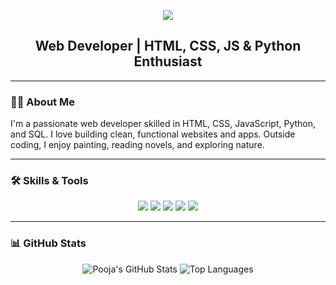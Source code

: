<!-- HEADER -->
<p align="center">
  <img src="https://capsule-render.vercel.app/api?type=waving&color=38C2FF&height=150&section=header&text=Hello%20I'm%20Pooja%20Goswami👋" />
</p>

<h2 align="center">Web Developer | HTML, CSS, JS & Python Enthusiast</h2>

---

### 👩‍💻 About Me
I'm a passionate web developer skilled in HTML, CSS, JavaScript, Python, and SQL. I love building clean, functional websites and apps. Outside coding, I enjoy painting, reading novels, and exploring nature.

---

### 🛠️ Skills & Tools
<p align="center">
  <img src="https://img.shields.io/badge/HTML5-E34F26?style=for-the-badge&logo=html5"/>
  <img src="https://img.shields.io/badge/CSS3-1572B6?style=for-the-badge&logo=css3"/>
  <img src="https://img.shields.io/badge/JavaScript-F7DF1E?style=for-the-badge&logo=javascript"/>
  <img src="https://img.shields.io/badge/Python-3776AB?style=for-the-badge&logo=python"/>
  <img src="https://img.shields.io/badge/SQL-336791?style=for-the-badge&logo=postgresql"/>
</p>

---

### 📊 GitHub Stats

<p align="center">
  <!-- GitHub Stats Card -->
  <img src="https://github-readme-stats.vercel.app/api?username=Pooja-Goswami709&show_icons=true&theme=radical" alt="Pooja's GitHub Stats" />
  
  <!-- Most Used Languages -->
  <img src="https://github-readme-stats.vercel.app/api/top-langs/?username=Pooja-Goswami709&layout=compact&theme=radical" alt="Top Languages" />
</p>
